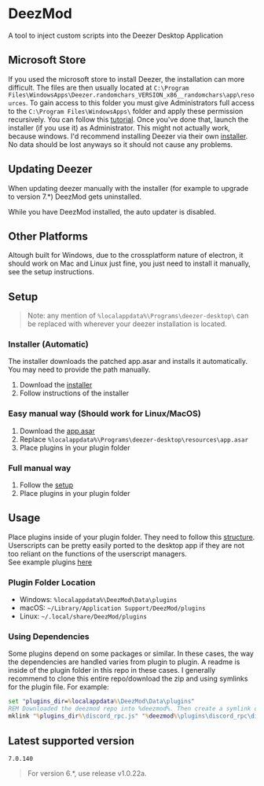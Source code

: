 # DeezMod
A tool to inject custom scripts into the Deezer Desktop Application

## Microsoft Store
If you used the microsoft store to install Deezer, the installation can more difficult. The files are then usually located at `C:\Program Files\WindowsApps\Deezer.randomchars_VERSION_x86__randomchars\app\resources`. To gain access to this folder you must give Administrators full access to the `C:\Program Files\WindowsApps\` folder and apply these permission recursively. You can follow this [tutorial](https://forums.flightsimulator.com/t/take-ownership-of-the-windows-apps-folders/388969). Once you've done that, launch the installer (if you use it) as Administrator. This might not actually work, because windows. I'd recommend installing Deezer via their own [installer](https://www.deezer.com/explore/download/). No data should be lost anyways so it should not cause any problems.

## Updating Deezer
When updating deezer manually with the installer (for example to upgrade to version 7.*) DeezMod gets uninstalled.

While you have DeezMod installed, the auto updater is disabled.

## Other Platforms
Altough built for Windows, due to the crossplatform nature of electron, it should work on Mac and Linux just fine, you just need to install it manually, see the setup instructions.

## Setup
> Note: any mention of `%localappdata%\Programs\deezer-desktop\` can be replaced with wherever your deezer installation is located.

### Installer (Automatic)
The installer downloads the patched app.asar and installs it automatically. You may need to provide the path manually.
1. Download the [installer](https://raw.githubusercontent.com/bertigert/DeezMod/refs/heads/main/installer.bat)
2. Follow instructions of the installer

### Easy manual way (Should work for Linux/MacOS)
1. Download the [app.asar](https://github.com/bertigert/DeezMod/releases/latest/download/app.asar.zip)
2. Replace `%localappdata%\Programs\deezer-desktop\resources\app.asar`
3. Place plugins in your plugin folder

### Full manual way
1. Follow the [setup](https://github.com/bertigert/DeezMod/blob/main/docs/setup.md)
2. Place plugins in your plugin folder

## Usage
Place plugins inside of your plugin folder. They need to follow this [structure](https://github.com/bertigert/DeezMod/blob/main/docs/creating_plugins.md#plugin-structure).
Userscripts can be pretty easily ported to the desktop app if they are not too reliant on the functions of the userscript managers.\
See example plugins [here](https://github.com/bertigert/DeezMod/tree/main/plugins)

### Plugin Folder Location
- Windows: `%localappdata%\DeezMod\Data\plugins`
- macOS: `~/Library/Application Support/DeezMod/plugins`
- Linux: `~/.local/share/DeezMod/plugins`

### Using Dependencies
Some plugins depend on some packages or similar. In these cases, the way the dependencies are handled varies from plugin to plugin. A readme is inside of the plugin folder in this repo in these cases. I generally recommend to clone this entire repo/download the zip and using symlinks for the plugin file. For example:

```cmd
set "plugins_dir=%localappdata%\DeezMod\Data\plugins"
REM Downloaded the deezmod repo into %deezmod%. Then create a symlink of the main js file in the plugins directory. This way you don't clutter the plugins directory and don't need to worry about correctly structuring the dependencies (assuming the source of the plugin does it correctly).
mklink "%plugins_dir%\discord_rpc.js" "%deezmod%\plugins\discord_rpc\discord_rpc.js"
```

## Latest supported version
`7.0.140`
> For version 6.*, use release v1.0.22a.
